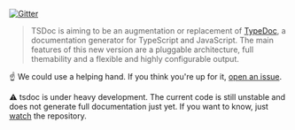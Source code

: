
[![Gitter](https://badges.gitter.im/TypeForce/tsdoc.svg)](https://gitter.im/TypeForce/tsdoc?utm_source=badge&utm_medium=badge&utm_campaign=pr-badge)

> TSDoc is aiming to be an augmentation or replacement of
> [TypeDoc](https://github.com/TypeStrong/TypeDoc), a documentation generator
> for TypeScript and JavaScript. The main features of this new version are a
> pluggable architecture, full themability and a flexible and highly
> configurable output.

:point_up: We could use a helping hand. If you think you're up for it, [open an issue](https://github.com/TypeForce/tsdoc/issues/new).

:warning: tsdoc is under heavy development. The current code is still unstable
and does not generate full documentation just yet. If you want to know, just
[watch](https://github.com/TypeForce/tsdoc/watchers) the repository.

